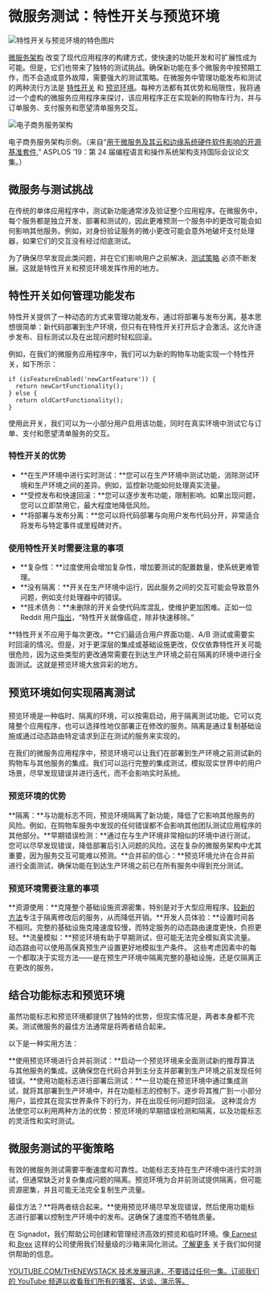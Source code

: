 # 微服务测试：特性开关与预览环境

![特性开关与预览环境的特色图片](https://cdn.thenewstack.io/media/2024/10/5fd55dfd-feature-flags-preview-environments-microservices-testing-1024x576.jpg)

[微服务架构](https://thenewstack.io/microservices/) 改变了现代应用程序的构建方式，使快速的功能开发和可扩展性成为可能。但是，它们也带来了独特的测试挑战。确保新功能在多个微服务中按预期工作，而不会造成意外故障，需要强大的测试策略。在微服务中管理功能发布和测试的两种流行方法是 [特性开关](https://thenewstack.io/what-we-mean-by-feature-flags/) 和 [预览环境](https://thenewstack.io/demo-testing-and-previewing-pull-requests-with-signadot/)。每种方法都有其优势和局限性，我将通过一个虚构的微服务应用程序来探讨，该应用程序正在实现新的购物车行为，并与订单服务、支付服务和愿望清单服务交互。

![电子商务服务架构](https://cdn.thenewstack.io/media/2024/10/66288bc9-ecommerce-architecture-1024x619.png)

电子商务服务架构示例。（来自“[用于微服务及其云和边缘系统硬件软件影响的开源基准套件](https://doi.org/10.1145/3297858.3304013),” ASPLOS ’19：第 24 届编程语言和操作系统架构支持国际会议论文集。）

## 微服务与测试挑战

在传统的单体应用程序中，测试新功能通常涉及验证整个应用程序。在微服务中，每个服务都是独立开发、部署和测试的，因此更难预测一个服务中的更改可能会如何影响其他服务。例如，对身份验证服务的微小更改可能会意外地破坏支付处理器，如果它们的交互没有经过彻底测试。

为了确保尽早发现此类问题，并在它们影响用户之前解决，[测试策略](https://thenewstack.io/why-environment-replication-doesnt-work-for-microservices-testing) 必须不断发展。这就是特性开关和预览环境发挥作用的地方。

## 特性开关如何管理功能发布

特性开关提供了一种动态的方式来管理功能发布，通过将部署与发布分离。基本思想很简单：新代码部署到生产环境，但只有在特性开关打开后才会激活。这允许逐步发布、目标测试以及在出现问题时轻松回滚。

例如，在我们的微服务应用程序中，我们可以为新的购物车功能实现一个特性开关，如下所示：

```
if (isFeatureEnabled('newCartFeature')) { 
  return newCartFunctionality(); 
} else { 
  return oldCartFunctionality(); 
}
```

使用此开关，我们可以为一小部分用户启用该功能，同时在真实环境中测试它与订单、支付和愿望清单服务的交互。

### 特性开关的优势

* **在生产环境中进行实时测试：**您可以在生产环境中测试功能，消除测试环境和生产环境之间的差异。例如，监控新功能如何处理真实流量。
* **受控发布和快速回滚：**您可以逐步发布功能，限制影响。如果出现问题，您可以立即禁用它，最大程度地降低风险。
* **将部署与发布分离：**您可以将代码部署与向用户发布代码分开，非常适合将发布与特定事件或里程碑对齐。

### 使用特性开关时需要注意的事项

* **复杂性：**过度使用会增加复杂性，增加要测试的配置数量，使系统更难管理。
* **没有隔离：**开关在生产环境中运行，因此服务之间的交互可能会导致意外问题，例如支付处理器中的错误。
* **技术债务：**未删除的开关会使代码库混乱，使维护更加困难。正如一位 Reddit 用户[指出](https://www.reddit.com/r/programming/comments/zv6g1u/when_feature_flags_do_and_dont_make_sense/)，“特性开关就像癌症，除非快速移除。”

**特性开关不应用于每次更改。**它们最适合用户界面功能、A/B 测试或需要实时回滚的情况。但是，对于更深层的集成或基础设施更改，仅仅依靠特性开关可能很危险，因为这些类型的更改通常需要在到达生产环境之前在隔离的环境中进行全面测试。这就是预览环境大放异彩的地方。

## 预览环境如何实现隔离测试

###
预览环境是一种临时、隔离的环境，可以按需启动，用于隔离测试功能。它可以克隆整个应用程序，也可以选择性地仅部署正在修改的服务。隔离是通过复制基础设施或通过动态路由特定请求到正在测试的服务来实现的。

在我们的微服务应用程序中，预览环境可以让我们在部署到生产环境之前测试新的购物车与其他服务的集成。我们可以运行完整的集成测试，模拟现实世界中的用户场景，尽早发现错误并进行迭代，而不会影响实时系统。

### 预览环境的优势
**隔离：**与功能标志不同，预览环境隔离了新功能，降低了它影响其他服务的风险。例如，在购物车服务中发现的任何错误都不会影响其他团队测试应用程序的其他部分。**早期错误检测：**通过在与生产环境非常相似的环境中进行测试，您可以尽早发现错误，降低部署后引入问题的风险。这在复杂的微服务架构中尤其重要，因为服务交互可能难以预测。**合并前的信心：**预览环境允许在合并前进行全面测试，确保功能在到达生产环境之前已在所有服务中得到充分测试。
### 预览环境需要注意的事项
**资源使用：**克隆整个基础设施资源密集，特别是对于大型应用程序。[较新的方法](https://thenewstack.io/we-need-a-new-approach-to-testing-microservices/)专注于隔离修改后的服务，从而降低开销。**开发人员体验：**设置时间各不相同。完整的基础设施克隆速度较慢，而特定服务的动态路由速度更快，负担更轻。**流量模拟：**预览环境有助于早期测试，但可能无法完全模拟真实流量。动态路由可以使用高保真预生产设置更好地模拟生产条件。
这些考虑因素中的每一个都取决于实现方法——是在预生产环境中隔离完整的基础设施，还是仅隔离正在更改的服务。

## 结合功能标志和预览环境
虽然功能标志和预览环境都提供了独特的优势，但现实情况是，两者本身都不完美。测试微服务的最佳方法通常是将两者结合起来。

以下是一种实用方法：

**使用预览环境进行合并前测试：**启动一个预览环境来全面测试新的推荐算法与其他服务的集成。这确保您在代码合并到主分支并部署到生产环境之前发现任何错误。**使用功能标志进行部署后测试：**一旦功能在预览环境中通过集成测试，就将其部署到生产环境中，并在功能标志的控制下。逐步将其推广到一小部分用户，监控其在现实世界条件下的行为，并在出现任何问题时回滚。
这种混合方法使您可以利用两种方法的优势：预览环境的早期错误检测和隔离，以及功能标志的灵活性和实时测试。

## 微服务测试的平衡策略
有效的微服务测试需要平衡速度和可靠性。功能标志支持在生产环境中进行实时测试，但通常缺乏对复杂集成问题的隔离。预览环境为合并前测试提供隔离，但可能资源密集，并且可能无法完全复制生产流量。

最佳方法？**将两者结合起来。**使用预览环境尽早发现错误，然后使用功能标志进行部署以控制生产环境中的发布。这确保了速度而不牺牲质量。

在 Signadot，我们帮助公司创建和管理经济高效的预览和临时环境。像[ Earnest](https://www.signadot.com/case-studies/how-earnest-empowers-developers-for-early-testing) 和[ Brex](https://www.signadot.com/case-studies/brex-uses-signadot-to-scale-developer-testing-across-100s-of-engineers) 这样的公司使用我们轻量级的沙箱来简化测试。[了解更多](https://www.signadot.com/) 关于我们如何提供帮助的信息。

[
YOUTUBE.COM/THENEWSTACK
技术发展迅速，不要错过任何一集。订阅我们的 YouTube
频道以收看我们所有的播客、访谈、演示等。
](https://youtube.com/thenewstack?sub_confirmation=1)